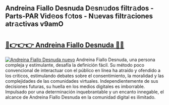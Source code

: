## Andreina Fiallo Desnuda D𝚎sn𝚞dos filtr𝚊dos - Parts-PAR Vid𝚎os f𝚘tos - N𝚞evas filtr𝚊ciones atr𝚊ctivas v9amO

# <h2><a href="http://mb4sh1.tromn.icu/?c=Andreina+Fiallo+Desnuda">🔗👉👉👉 Andreina Fiallo Desnuda 🔗🔗</a></h2>

[![Andreina Fiallo Desnuda nuevo](https://i.imgur.com/pEAQMta.gif)](http://mb4sh1.tromn.icu/?c=Andreina+Fiallo+Desnuda)
Andreina Fiallo Desnuda, una persona compleja y estimulante, desafía la definición fácil. Su método poco convencional de interactuar con el público en línea ha atraído y ofendido a los críticos, estimulando debates sobre el consentimiento, la moralidad y las complejidades de las comunidades virtuales. Independientemente de sus decisiones futuras, su huella en los medios digitales es imborrable. Impulsado por una determinación inquebrantable y un encanto innegable, el alcance de Andreina Fiallo Desnuda en la comunidad digital es ilimitado.
